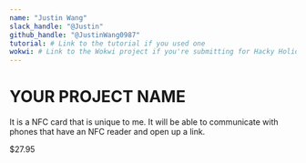 ```yaml
---
name: "Justin Wang"
slack_handle: "@Justin"
github_handle: "@JustinWang0987"
tutorial: # Link to the tutorial if you used one
wokwi: # Link to the Wokwi project if you're submitting for Hacky Holidays
---
```


# YOUR PROJECT NAME

<!-- Describe your board in 2-3 sentences. What are you making? What will it do? -->
It is a NFC card that is unique to me. It will be able to communicate with phones that have an NFC reader and open up a link.
<!-- How much is it going to cost? -->
$27.95
<!-- Tell us a little bit about your design process. What were some challenges? What helped? ***Totally optional*** -->
